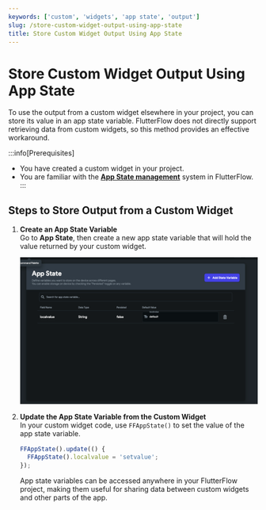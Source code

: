 ```yaml
---
keywords: ['custom', 'widgets', 'app state', 'output']
slug: /store-custom-widget-output-using-app-state
title: Store Custom Widget Output Using App State
---
```


# Store Custom Widget Output Using App State

To use the output from a custom widget elsewhere in your project, you can store its value in an app state variable. FlutterFlow does not directly support retrieving data from custom widgets, so this method provides an effective workaround.

:::info[Prerequisites]
- You have created a custom widget in your project.
- You are familiar with the **[App State management](/state-management/app-state)** system in FlutterFlow.
:::

## Steps to Store Output from a Custom Widget

1. **Create an App State Variable**  
   Go to **App State**, then create a new app state variable that will hold the value returned by your custom widget.

   ![](../assets/20250430121220879251.png)

2. **Update the App State Variable from the Custom Widget**  
   In your custom widget code, use `FFAppState()` to set the value of the app state variable.

   ```js
   FFAppState().update(() {
     FFAppState().localvalue = 'setvalue';
   });
   ```

   App state variables can be accessed anywhere in your FlutterFlow project, making them useful for sharing data between custom widgets and other parts of the app.